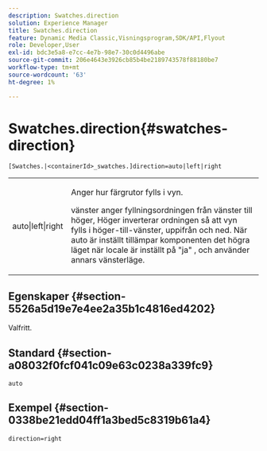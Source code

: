 ```yaml
---
description: Swatches.direction
solution: Experience Manager
title: Swatches.direction
feature: Dynamic Media Classic,Visningsprogram,SDK/API,Flyout
role: Developer,User
exl-id: bdc3e5a8-e7cc-4e7b-98e7-30c0d4496abe
source-git-commit: 206e4643e3926cb85b4be2189743578f88180be7
workflow-type: tm+mt
source-wordcount: '63'
ht-degree: 1%

---
```


# Swatches.direction{#swatches-direction}

`[Swatches.|<containerId>_swatches.]direction=auto|left|right`

<table id="table_8DA8AC17A6FB4EC09DC9384B812D841C"> 
 <tbody> 
  <tr> 
   <td colname="col1"> <p> <span class="codeph"> auto|left|right  </span> </p> </td> 
   <td colname="col2"> <p> Anger hur färgrutor fylls i vyn. </p> <p> <span class="codeph"> vänster  </span> anger fyllningsordningen från vänster till höger,  <span class="codeph"> Höger  </span> inverterar ordningen så att vyn fylls i höger-till-vänster, uppifrån och ned. När <span class="codeph"> auto </span> är inställt tillämpar komponenten det högra läget när locale är inställt på <span class="codeph"> "ja" </span>, och använder annars vänsterläge. </p> </td> 
  </tr> 
 </tbody> 
</table>

## Egenskaper {#section-5526a5d19e7e4ee2a35b1c4816ed4202}

Valfritt.

## Standard {#section-a08032f0fcf041c09e63c0238a339fc9}

`auto`

## Exempel {#section-0338be21edd04ff1a3bed5c8319b61a4}

`direction=right`
